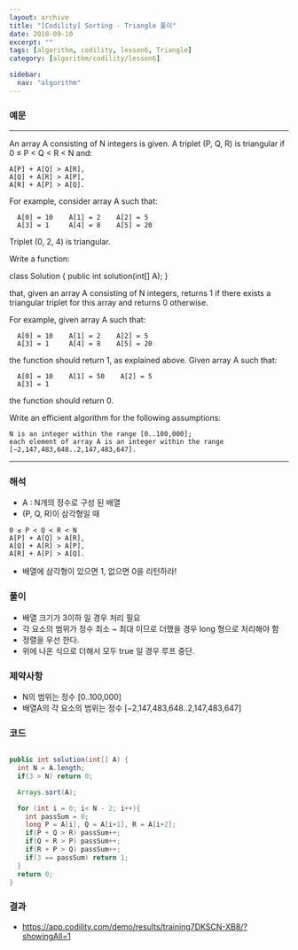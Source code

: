 ```yaml
---
layout: archive
title: "[Codility] Sorting - Triangle 풀이"
date: 2018-09-10
excerpt: ""
tags: [algorithm, codility, lesson6, Triangle]
category: [algorithm/codility/lesson6]

sidebar:
  nav: "algorithm"
---
```


### 예문 
* * *
An array A consisting of N integers is given. A triplet (P, Q, R) is triangular if 0 ≤ P < Q < R < N and:
```
A[P] + A[Q] > A[R],
A[Q] + A[R] > A[P],
A[R] + A[P] > A[Q].
```
For example, consider array A such that:
```
  A[0] = 10    A[1] = 2    A[2] = 5
  A[3] = 1     A[4] = 8    A[5] = 20
```
Triplet (0, 2, 4) is triangular.

Write a function:

class Solution { public int solution(int[] A); }

that, given an array A consisting of N integers, returns 1 if there exists a triangular triplet for this array and returns 0 otherwise.

For example, given array A such that:
```
  A[0] = 10    A[1] = 2    A[2] = 5
  A[3] = 1     A[4] = 8    A[5] = 20
```
the function should return 1, as explained above. Given array A such that:
```
  A[0] = 10    A[1] = 50    A[2] = 5
  A[3] = 1
```
the function should return 0.

Write an efficient algorithm for the following assumptions:
```
N is an integer within the range [0..100,000];
each element of array A is an integer within the range [−2,147,483,648..2,147,483,647].
```
* * *

### 해석
* A : N개의 정수로 구성 된 배열
* (P, Q, R)이 삼각형일 때
```
0 ≤ P < Q < R < N
A[P] + A[Q] > A[R],
A[Q] + A[R] > A[P],
A[R] + A[P] > A[Q].
```
* 배열에 삼각형이 있으면 1, 없으면 0을 리턴하라!

### 풀이
* 배열 크기가 3이하 일 경우 처리 필요
* 각 요소의 범위가 정수 최소 ~ 최대 이므로 더했을 경우 long 형으로 처리해야 함
* 정렬을 우선 한다.
* 위에 나온 식으로 더해서 모두 true 일 경우 루프 중단.

### 제약사항
* N의 범위는 정수 [0..100,000]
* 배열A의 각 요소의 범위는 정수 [−2,147,483,648..2,147,483,647]

### 코드
``` java

public int solution(int[] A) {
  int N = A.length;
  if(3 > N) return 0;

  Arrays.sort(A);

  for (int i = 0; i< N - 2; i++){
    int passSum = 0;
    long P = A[i], Q = A[i+1], R = A[i+2];
    if(P + Q > R) passSum++;
    if(Q + R > P) passSum++;
    if(R + P > Q) passSum++;
    if(3 == passSum) return 1;
  }
  return 0;
}

```

### 결과
* https://app.codility.com/demo/results/training7DKSCN-XB8/?showingAll=1